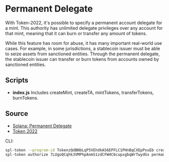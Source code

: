 # Permanent Delegate

With Token-2022, it's possible to specify a permanent account delegate for a mint. This authority has unlimited delegate privileges over any account for that mint, meaning that it can burn or transfer any amount of tokens.

While this feature has room for abuse, it has many important real-world use cases.
For example, in some jurisdictions, a stablecoin issuer must be able to seize assets from sanctioned entities. Through the permanent delegate, the stablecoin issuer can transfer or burn tokens from accounts owned by sanctioned entities.

## Scripts

- **index.js**
  Includes createMint, createTA, mintTokens, transferTokens, burnTokens.

## Source

- [Solana: Permanent Delegate](https://solana.com/developers/guides/token-extensions/permanent-delegate)
- [Token 2022](https://spl.solana.com/token-2022)

CLI:

```sh
spl-token --program-id TokenzQdBNbLqP5VEhdkAS6EPFLC1PHnBqCXEpPxuEb create-token --enable-permanent-delegate
spl-token authorize 7LUgoQCqhk3VMPhpAnmS1zdCFW4C6cupxgbqWrTwydGx permanent-delegate GFMniFoE5X4F87L9jzjHaW4MTkXyX1AYHNfhFencgamg
```

